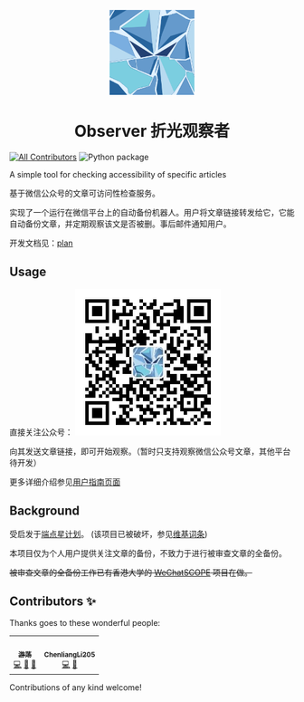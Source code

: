 <p align="center">
  <img alt="logo" src="./img/logo.jpg" width="150px" />
  <h1 align="center">Observer 折光观察者</h1>
</p>

<!-- ALL-CONTRIBUTORS-BADGE:START - Do not remove or modify this section -->
[![All Contributors](https://img.shields.io/badge/all_contributors-2-orange.svg)](#contributors-)
![Python package](https://github.com/MamaShip/Observer/workflows/Python%20package/badge.svg)
<!-- ALL-CONTRIBUTORS-BADGE:END -->

A simple tool for checking accessibility of specific articles

基于微信公众号的文章可访问性检查服务。

实现了一个运行在微信平台上的自动备份机器人。用户将文章链接转发给它，它能自动备份文章，并定期观察该文是否被删。事后邮件通知用户。

开发文档见：[plan](dev_docs/plan.md)

## Usage
直接关注公众号：
![时间从来不回答](static/qrcode.jpg)

向其发送文章链接，即可开始观察。（暂时只支持观察微信公众号文章，其他平台待开发）

更多详细介绍参见[用户指南页面](http://wx.twisted-meadows.com/)

## Background
受启发于[端点星计划](https://github.com/Terminus2049/Terminus2049.github.io)。
(该项目已被破坏，参见[维基词条](https://zh.wikipedia.org/wiki/%E7%AB%AF%E7%82%B9%E6%98%9F%E4%BA%8B%E4%BB%B6))

本项目仅为个人用户提供关注文章的备份，不致力于进行被审查文章的全备份。

~~被审查文章的全备份工作已有香港大学的 [WeChatSCOPE](https://wechatscope.jmsc.hku.hk/) 项目在做。~~

## Contributors ✨

Thanks goes to these wonderful people:

<!-- ALL-CONTRIBUTORS-LIST:START - Do not remove or modify this section -->
<!-- prettier-ignore-start -->
<!-- markdownlint-disable -->
<table>
  <tr>
    <td align="center"><a href="http://www.twisted-meadows.com"><img src="https://avatars3.githubusercontent.com/u/7104870?v=4" width="100px;" alt=""/><br /><sub><b>游荡</b></sub></a><br /><a href="https://github.com/MamaShip/Observer/commits?author=MamaShip" title="Code">💻</a> <a href="https://github.com/MamaShip/Observer/commits?author=MamaShip" title="Documentation">📖</a> <a href="#maintenance-MamaShip" title="Maintenance">🚧</a></td>
    <td align="center"><a href="https://github.com/ChenliangLi205"><img src="https://avatars2.githubusercontent.com/u/33442091?v=4" width="100px;" alt=""/><br /><sub><b>ChenliangLi205</b></sub></a><br /><a href="https://github.com/MamaShip/Observer/commits?author=ChenliangLi205" title="Code">💻</a> <a href="#maintenance-ChenliangLi205" title="Maintenance">🚧</a></td>
  </tr>
</table>

<!-- markdownlint-enable -->
<!-- prettier-ignore-end -->
<!-- ALL-CONTRIBUTORS-LIST:END -->

Contributions of any kind welcome!

